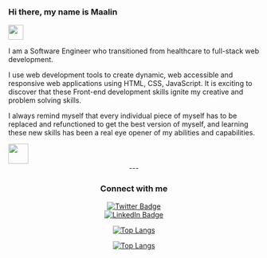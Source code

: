 
### Hi there, my name is Maalin 
<img src="https://media.giphy.com/media/hvRJCLFzcasrR4ia7z/giphy.gif" width="30px"/>
</h1></div>  
<p></div>I am a Software Engineer who transitioned from healthcare to full-stack web development.</p>

<p>I use web development tools to create dynamic, web accessible and responsive web applications using HTML, CSS, JavaScript. It is exciting to discover that these Front-end development skills ignite my creative and problem solving skills.</p>

<p>I always remind myself that every individual piece of myself has to be replaced and refunctioned to get the best version of myself, and learning these new skills has been a real eye opener of my abilities and capabilities.</p>
<img src="https://media.giphy.com/media/WUlplcMpOCEmTGBtBW/giphy.gif" width="40"> 
</div>
<div id="badges" align="center">
---
  
### Connect with me

<div><a href="https://twitter.com/moi2009">
  <img src="https://img.shields.io/badge/Twitter-blue?style=for-the-badge&logo=twitter&logoColor=white" alt="Twitter Badge"/>
</a></div>
<div><a href=""https://www.linkedin.com/in/maalin-o-801a841b3/">
  <img src="https://img.shields.io/badge/LinkedIn-blue?style=for-the-badge&logo=LinkedIn&logoColor=white" alt="LinkedIn Badge"/>
</a></div>
<div><img src="https://komarev.com/ghpvc/?username=maogaja&style=flat-square&color=blue" alt=""/></div>
     <div>

[![Top Langs](https://github-readme-stats.vercel.app/api/top-langs/?username=mogaja)](https://github.com/maogaja/github-readme-stats)
  
[![Top Langs](https://github-readme-stats.vercel.app/api/top-langs/?username=maogaja&layout=compact&theme=vision-friendly-dark)](https://github.com/maogaja/github-readme-stats)




















<!--
**maogaja/maogaja** is a ✨ _special_ ✨ repository because its `README.md` (this file) appears on your GitHub profile.

Here are some ideas to get you started:

- 🔭 I’m currently working on ...
- 🌱 I’m currently learning ...
- 👯 I’m looking to collaborate on ...
- 🤔 I’m looking for help with ...
- 💬 Ask me about ...
- 📫 How to reach me: ...
- 😄 Pronouns: ...
- ⚡ Fun fact: ...
-->
